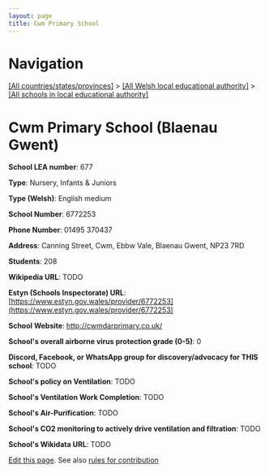 ```yaml
---
layout: page
title: Cwm Primary School
---
```

# Navigation

[[All countries/states/provinces]](../../..) > [[All Welsh local educational authority]](../..) > [[All schools in local educational authority]](..)

# Cwm Primary School (Blaenau Gwent)

**School LEA number**: 677

**Type**: Nursery, Infants & Juniors

**Type (Welsh)**: English medium

**School Number**: 6772253

**Phone Number**: 01495 370437

**Address**: Canning Street, Cwm, Ebbw Vale, Blaenau Gwent, NP23 7RD

**Students**: 208

**Wikipedia URL**: TODO

**Estyn (Schools Inspectorate) URL**: [https://www.estyn.gov.wales/provider/6772253](https://www.estyn.gov.wales/provider/6772253)

**School Website**: http://cwmdarprimary.co.uk/

**School's overall airborne virus protection grade (0-5)**: 0

**Discord, Facebook, or WhatsApp group for discovery/advocacy for THIS school**: TODO

**School's policy on Ventilation**: TODO

**School's Ventilation Work Completion**: TODO

**School's Air-Purification**: TODO

**School's CO2 monitoring to actively drive ventilation and filtration**: TODO

**School's Wikidata URL**: TODO




[Edit this page](https://github.com/ventilate-schools/Wales/edit/prif/./Blaenau_Gwent/Cwm_Primary_School.md). See also [rules for contribution](../../../contribution-rules/)